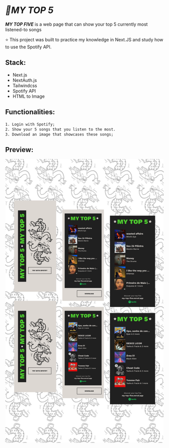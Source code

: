 # *🎷MY TOP 5*

_**MY TOP FIVE**_ is a web page that can show your top 5 currently most listened-to songs

⭐ This project was built to practice my knowledge in Next.JS and study how to use the Spotify API.

## **Stack**:
- Next.js
- NextAuth.js
- Tailwindcss
- Spotify API
- HTML to Image

## **Functionalities**:
    1. Login with Spotify;
    2. Show your 5 songs that you listen to the most.
    3. Download an image that showcases these songs;

## **Preview**:
![App Preview](https://raw.githubusercontent.com/NataliaFrancisca/github-readme-images/main/my-top-five.png)
